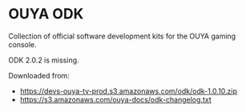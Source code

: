 # OUYA ODK

Collection of official software development kits for the OUYA gaming console.

ODK 2.0.2 is missing.

Downloaded from:

- https://devs-ouya-tv-prod.s3.amazonaws.com/odk/odk-1.0.10.zip
- https://s3.amazonaws.com/ouya-docs/odk-changelog.txt
